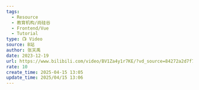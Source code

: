 ```yaml
---
tags:
  - Resource
  - 教育机构/尚硅谷
  - Frontend/Vue
  - Tutorial
type: 📺 Video
source: B站
author: 张天禹
date: 2023-12-19
url: https://www.bilibili.com/video/BV1Za4y1r7KE/?vd_source=84272a2d7f72158b38778819be5bc6ad
rate: 10
create_time: 2025-04-15 13:05
update_time: 2025/04/15 13:06
---
```

